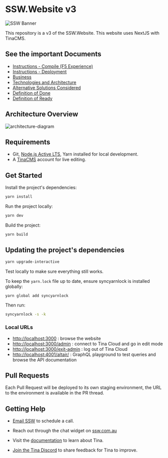# SSW.Website v3

![SSW Banner](https://user-images.githubusercontent.com/17246482/213943898-d3d7268c-0636-4469-ad47-4052302cf567.png)

This repository is a v3 of the SSW.Website. This website uses NextJS with TinaCMS.

## See the important Documents

- [Instructions - Compile (F5 Experience)](<https://github.com/SSWConsulting/SSW.Website-v3/wiki/Instructions---Compile-(F5-Experience)>)
- [Instructions - Deployment](https://github.com/SSWConsulting/SSW.Website-v3/wiki/Instructions---Deployment)
- [Business](https://github.com/SSWConsulting/SSW.Website-v3/wiki/Business)
- [Technologies and Architecture](https://github.com/SSWConsulting/SSW.Website-v3/wiki/Technologies-and-Architecture)
- [Alternative Solutions Considered](https://github.com/SSWConsulting/SSW.Website-v3/wiki/Alternative-Solutions-Considered)
- [Definition of Done](https://github.com/SSWConsulting/SSW.Website-v3/wiki/Definition-of-Done)
- [Definition of Ready](https://github.com/SSWConsulting/SSW.Website-v3/wiki/Definition-of-Ready)

## Architecture Overview

![architecture-diagram](https://user-images.githubusercontent.com/17246482/213947700-2ab46353-5e1b-4e65-9681-9fddf69fdda0.png)

## Requirements

- Git, [Node.js Active LTS](https://nodejs.org/en/about/releases/), Yarn installed for local development.
- A [TinaCMS](https://app.tina.io) account for live editing.

## Get Started

Install the project's dependencies:

```bash
yarn install
```

Run the project locally:

```bash
yarn dev
```

Build the project:

```bash
yarn build
```

## Updating the project's dependencies

```bash
yarn upgrade-interactive
```

Test locally to make sure everything still works.

To keep the `yarn.lock` file up to date, ensure syncyarnlock is installed globally:

```bash
yarn global add syncyarnlock
```

Then run:

```bash
syncyarnlock -s -k
```

### Local URLs

- <http://localhost:3000> : browse the website
- <http://localhost:3000/admin> : connect to Tina Cloud and go in edit mode
- <http://localhost:3000/exit-admin> : log out of Tina Cloud
- <http://localhost:4001/altair/> : GraphQL playground to test queries and browse the API documentation

## Pull Requests

Each Pull Request will be deployed to its own staging environment, the URL to the environment is available in the PR thread.

## Getting Help

- [Email SSW](mailto:info@ssw.com.au) to schedule a call.
- Reach out through the chat widget on [ssw.com.au](https://ssw.com.au)

- Visit the [documentation](https://tina.io/docs/) to learn about Tina.
- [Join the Tina Discord](https://discord.gg/zumN63Ybpf) to share feedback for Tina to improve.
